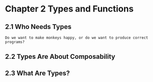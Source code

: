 # Chapter 2 Types and Functions

<!-- toc -->

## 2.1 Who Needs Types

```admonish quote
Do we want to make monkeys happy, or do we want to produce correct programs?
```

## 2.2 Types Are About Composability

## 2.3 What Are Types?
